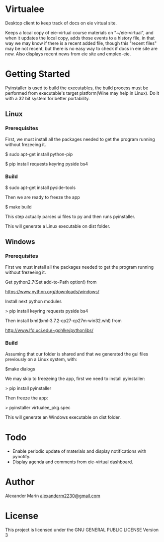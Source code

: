 # Virtualee
Desktop client to keep track of docs on eie virtual site.

Keeps a local copy of eie-virtual course materials on "~/eie-virtual", and when it updates the local copy, adds those events to a history file, in that way we may know if there is a recent added file, though this "recent files" may be not recent, but there is no easy way to check if docs in eie site are new. Also displays recent news from eie site and empleo-eie.


# Getting Started
Pyinstaller is used to build the executables, the build process must be performed from executable's target platform(Wine may help in Linux). Do it with a 32 bit system for better portability.


## Linux

### Prerequisites
First, we must install all the packages needed to get the program running without frezeeing it.

$ sudo apt-get install python-pip

$ pip install requests keyring pyside bs4

### Build

$ sudo apt-get install pyside-tools

Then we are ready to freeze the app

$ make build

This step actually parses ui files to py and then runs pyinstaller.

This will generate a Linux executable on dist folder.

## Windows

### Prerequisites
First we must install all the packages needed to get the program running without frezeeing it.

Get python2.7(Set add-to-Path option!) from 

<https://www.python.org/downloads/windows/>

Install next python modules

\> pip install keyring requests pyside bs4

Then install lxml(lxml‑3.7.2‑cp27‑cp27m‑win32.whl) from

<http://www.lfd.uci.edu/~gohlke/pythonlibs/>


### Build
Assuming that our folder is shared and that we generated the gui files previously on a Linux system, with:

$make dialogs

We may skip to freezeing the app, first we need to install pyinstaller:

\> pip install pyinstaller

Then freeze the app:

\> pyinstaller virtualee_pkg.spec

This will generate an Windows executable on dist folder.

# Todo
 - Enable periodic update of materials and display notifications with pynotify.
 - Display agenda and comments from eie-virtual dashboard.

# Author

Alexander Marin <alexanderm2230@gmail.com>

# License

This project is licensed under the GNU GENERAL PUBLIC LICENSE Version 3